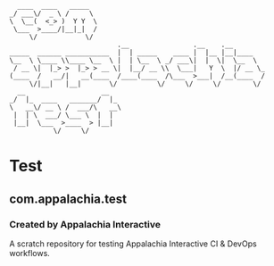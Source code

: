 ```
  ____  ____   _____
_/ ___\/  _ \ /     \
\  \__(  <_> )  Y Y  \
 \___  >____/|__|_|  /
     \/            \/
                           .__                .__    .__
_____  ______ ___________  |  | _____    ____ |  |__ |__|____
\__  \ \____ \\____ \__  \ |  | \__  \ _/ ___\|  |  \|  \__  \
 / __ \|  |_> >  |_> > __ \|  |__/ __ \\  \___|   Y  \  |/ __ \_
(____  /   __/|   __(____  /____(____  /\___  >___|  /__(____  /
     \/|__|   |__|       \/          \/     \/     \/        \/
  __                   __
_/  |_  ____   _______/  |_
\   __\/ __ \ /  ___/\   __\
 |  | \  ___/ \___ \  |  |
 |__|  \___  >____  > |__|
           \/     \/
```

# Test
## com.appalachia.test
### Created by Appalachia Interactive

A scratch repository for testing Appalachia Interactive CI & DevOps workflows.
